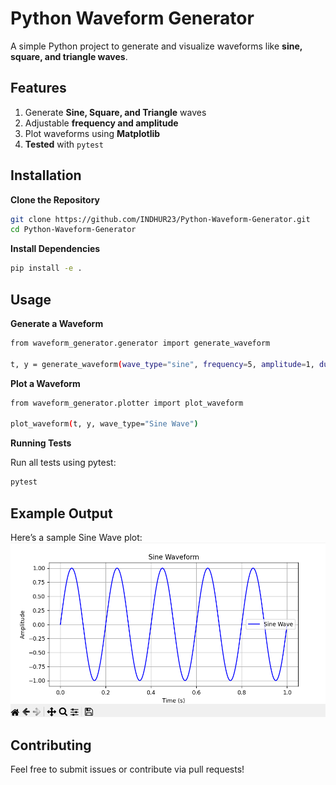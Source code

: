 # Python Waveform Generator

A simple Python project to generate and visualize waveforms like **sine, square, and triangle waves**.

## Features
1. Generate **Sine, Square, and Triangle** waves  
2. Adjustable **frequency and amplitude**  
3. Plot waveforms using **Matplotlib**  
4. **Tested** with `pytest`  


## Installation

**Clone the Repository**
```bash
git clone https://github.com/INDHUR23/Python-Waveform-Generator.git
cd Python-Waveform-Generator
```

**Install Dependencies**
```bash
pip install -e .
```
## Usage

**Generate a Waveform**
```bash
from waveform_generator.generator import generate_waveform

t, y = generate_waveform(wave_type="sine", frequency=5, amplitude=1, duration=1, sample_rate=1000)
```
**Plot a Waveform**
```bash
from waveform_generator.plotter import plot_waveform

plot_waveform(t, y, wave_type="Sine Wave")
```

**Running Tests**

Run all tests using pytest:
```bash
pytest
```

## Example Output
Here’s a sample Sine Wave plot:
![Sine Waveform](sine.png)

## Contributing
Feel free to submit issues or contribute via pull requests! 